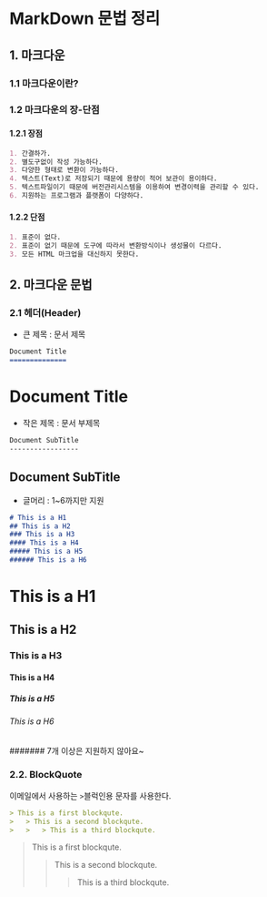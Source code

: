 
MarkDown 문법 정리  
==================

## 1. 마크다운
### 1.1 마크다운이란?
### 1.2 마크다운의 장-단점
#### 1.2.1 장점
```markdown
1. 간결하가.
2. 별도구없이 작성 가능하다.
3. 다양한 형태로 변환이 가능하다.
4. 텍스트(Text)로 저장되기 때문에 용량이 적어 보관이 용이하다.
5. 텍스트파일이기 때문에 버전관리시스템을 이용하여 변경이력을 관리할 수 있다.
6. 지원하는 프로그램과 플랫폼이 다양하다. 
```
#### 1.2.2 단점
```markdown
1. 표준이 없다.
2. 표준이 없기 때문에 도구에 따라서 변환방식이나 생성물이 다르다.
3. 모든 HTML 마크업을 대신하지 못한다.
```

## 2. 마크다운 문법
### 2.1 헤더(Header)
- 큰 제목 : 문서 제목
```markdown
Document Title
==============
```
Document Title
==============

- 작은 제목 : 문서 부제목
```markdown
Document SubTitle
-----------------
```
Document SubTitle
-----------------

- 글머리 : 1~6까지만 지원
```markdown
# This is a H1
## This is a H2
### This is a H3
#### This is a H4
##### This is a H5
###### This is a H6
```
# This is a H1
## This is a H2
### This is a H3
#### This is a H4
##### This is a H5
###### This is a H6
####### 7개 이상은 지원하지 않아요~

### 2.2. BlockQuote
이메일에서 사용하는 ```>```블럭인용 문자를 사용한다.
```markdown
> This is a first blockqute.
>	> This is a second blockqute.
>	>	> This is a third blockqute.
```
> This is a first blockqute.
>	> This is a second blockqute.
>	>	> This is a third blockqute.

